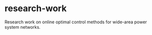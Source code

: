 # research-work
Research work on online optimal control methods for wide-area power system networks. 

